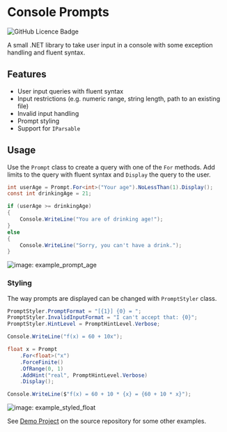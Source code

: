 # Console Prompts

![GitHub Licence Badge](https://img.shields.io/github/license/Rephidock/Rephidock.ConsolePrompts?&link=https%3A%2F%2Fgithub.com%2FRephidock%2FRephidock.ConsolePrompts%2Fblob%2Fmain%2FLICENSE)

A small .NET library to take user input in a console with some exception handling and fluent syntax.

## Features

- User input queries with fluent syntax
- Input restrictions (e.g. numeric range, string length, path to an existing file)
- Invalid input handling
- Prompt styling
- Support for `IParsable`

## Usage

Use the `Prompt` class to create a query with one of the `For` methods. Add limits to the query with fluent syntax and `Display` the query to the user.

```csharp
int userAge = Prompt.For<int>("Your age").NoLessThan(1).Display();
const int drinkingAge = 21;

if (userAge >= drinkingAge)
{
	Console.WriteLine("You are of drinking age!");
}
else
{
	Console.WriteLine("Sorry, you can't have a drink.");
}
```

![image: example_prompt_age](https://raw.github.com/Rephidock/Rephidock.ConsolePrompts/main/media/example_prompt_age.png)


### Styling

The way prompts are displayed can be changed with `PromptStyler` class.

```csharp
PromptStyler.PromptFormat = "[{1}] {0} = ";
PromptStyler.InvalidInputFormat = "I can't accept that: {0}";
PromptStyler.HintLevel = PromptHintLevel.Verbose;

Console.WriteLine("f(x) = 60 + 10x");

float x = Prompt
	.For<float>("x")
	.ForceFinite()
	.OfRange(0, 1)
	.AddHint("real", PromptHintLevel.Verbose)
	.Display();

Console.WriteLine($"f(x) = 60 + 10 * {x} = {60 + 10 * x}");
```

![image: example_styled_float](https://raw.github.com/Rephidock/Rephidock.ConsolePrompts/main/media/example_styled_float.png)

See [Demo Project](https://github.com/Rephidock/Rephidock.ConsolePrompts/blob/main/src/Rephidock.ConsolePrompts.Demo) on the source repository for some other examples.

